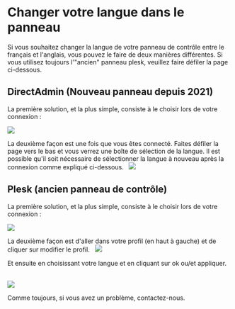 # Changer votre langue dans le panneau


Si vous souhaitez changer la langue de votre panneau de contrôle entre le français et l'anglais, vous pouvez le faire de deux manières différentes. Si vous utilisez toujours l'"ancien" panneau plesk, veuillez faire défiler la page ci-dessous.

## DirectAdmin (Nouveau panneau depuis 2021)

La première solution, et la plus simple, consiste à le choisir lors de votre connexion :  

![](https://i.imgur.com/B9XJi97.png)

La deuxième façon est une fois que vous êtes connecté. Faites défiler la page vers le bas et vous verrez une boîte de sélection de la langue.
Il est possible qu'il soit nécessaire de sélectionner la langue à nouveau après la connexion comme expliqué ci-dessous.
 
![](https://i.imgur.com/ZneOCq0.png)

## Plesk (ancien panneau de contrôle)

La première solution, et la plus simple, consiste à le choisir lors de votre connexion :  

![](https://i.imgur.com/c5G4bla.png)

La deuxième façon est d'aller dans votre profil (en haut à gauche) et de cliquer sur modifier le profil.
 
![](https://i.imgur.com/pB1yPS2.png)

  
Et ensuite en choisissant votre langue et en cliquant sur ok ou/et appliquer.  
 

![](https://i.imgur.com/btATal8.png)

  
Comme toujours, si vous avez un problème, contactez-nous.
